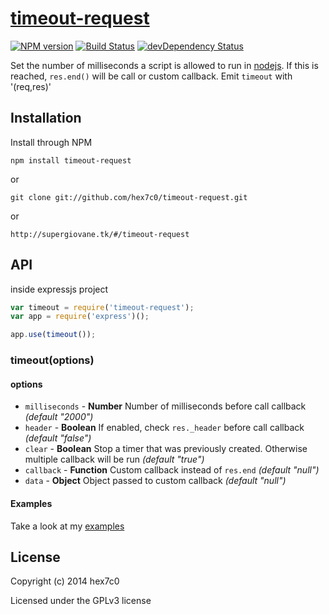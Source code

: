 # [timeout-request](https://github.com/hex7c0/timeout-request)
[![NPM version](https://badge.fury.io/js/timeout-request.svg)](http://badge.fury.io/js/timeout-request)
[![Build Status](https://travis-ci.org/hex7c0/timeout-request.svg?branch=master)](https://travis-ci.org/hex7c0/timeout-request)
[![devDependency Status](https://david-dm.org/hex7c0/timeout-request/dev-status.svg)](https://david-dm.org/hex7c0/timeout-request#info=devDependencies)

Set the number of milliseconds a script is allowed to run in [nodejs](http://nodejs.org/).
If this is reached, `res.end()` will be call or custom callback.
Emit `timeout` with '(req,res)'

## Installation

Install through NPM

```
npm install timeout-request
```
or
```
git clone git://github.com/hex7c0/timeout-request.git
```
or
```
http://supergiovane.tk/#/timeout-request
```

## API

inside expressjs project
```js
var timeout = require('timeout-request');
var app = require('express')();

app.use(timeout());
```

### timeout(options)

#### options

 - `milliseconds` - **Number** Number of milliseconds before call callback *(default "2000")*
 - `header` - **Boolean** If enabled, check `res._header` before call callback *(default "false")*
 - `clear` - **Boolean** Stop a timer that was previously created. Otherwise multiple callback will be run *(default "true")*
 - `callback` - **Function** Custom callback instead of `res.end` *(default "null")*
 - `data` - **Object** Object passed to custom callback *(default "null")*

#### Examples

Take a look at my [examples](https://github.com/hex7c0/timeout-request/tree/master/examples)

## License
Copyright (c) 2014 hex7c0

Licensed under the GPLv3 license
